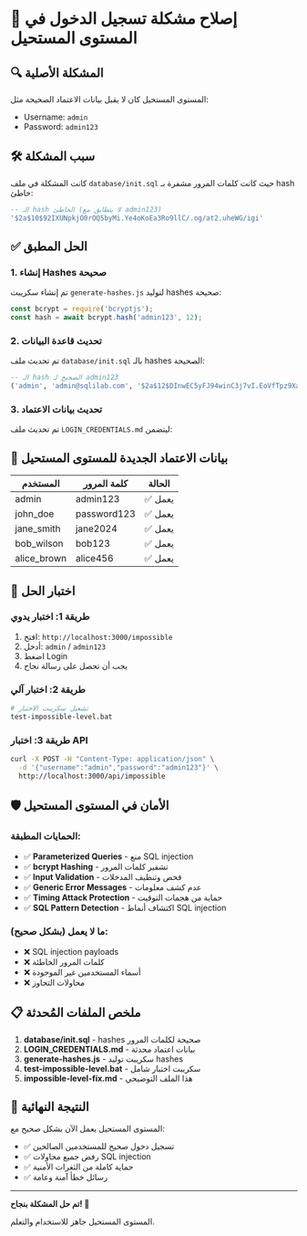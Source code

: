 # 🔧 إصلاح مشكلة تسجيل الدخول في المستوى المستحيل

## 🔍 المشكلة الأصلية
المستوى المستحيل كان لا يقبل بيانات الاعتماد الصحيحة مثل:
- Username: `admin`
- Password: `admin123`

## 🛠️ سبب المشكلة
كانت المشكلة في ملف `database/init.sql` حيث كانت كلمات المرور مشفرة بـ hash خاطئ:

```sql
-- الـ hash الخاطئ (لا يتطابق مع admin123)
'$2a$10$92IXUNpkjO0rOQ5byMi.Ye4oKoEa3Ro9llC/.og/at2.uheWG/igi'
```

## ✅ الحل المطبق

### 1. إنشاء Hashes صحيحة
تم إنشاء سكريبت `generate-hashes.js` لتوليد hashes صحيحة:

```javascript
const bcrypt = require('bcryptjs');
const hash = await bcrypt.hash('admin123', 12);
```

### 2. تحديث قاعدة البيانات
تم تحديث ملف `database/init.sql` بالـ hashes الصحيحة:

```sql
-- الـ hash الصحيح لـ admin123
('admin', 'admin@sqlilab.com', '$2a$12$DInwEC5yFJ94winC3j7vI.EoVfTpz9XaqkJbvTAJ.EmgBA2Waar1i', ...)
```

### 3. تحديث بيانات الاعتماد
تم تحديث ملف `LOGIN_CREDENTIALS.md` ليتضمن:

## 🔐 بيانات الاعتماد الجديدة للمستوى المستحيل

| المستخدم | كلمة المرور | الحالة |
|-----------|-------------|--------|
| admin | admin123 | ✅ يعمل |
| john_doe | password123 | ✅ يعمل |
| jane_smith | jane2024 | ✅ يعمل |
| bob_wilson | bob123 | ✅ يعمل |
| alice_brown | alice456 | ✅ يعمل |

## 🧪 اختبار الحل

### طريقة 1: اختبار يدوي
1. افتح: `http://localhost:3000/impossible`
2. أدخل: `admin` / `admin123`
3. اضغط Login
4. يجب أن تحصل على رسالة نجاح

### طريقة 2: اختبار آلي
```bash
# تشغيل سكريبت الاختبار
test-impossible-level.bat
```

### طريقة 3: اختبار API
```bash
curl -X POST -H "Content-Type: application/json" \
  -d '{"username":"admin","password":"admin123"}' \
  http://localhost:3000/api/impossible
```

## 🛡️ الأمان في المستوى المستحيل

### الحمايات المطبقة:
- ✅ **Parameterized Queries** - منع SQL injection
- ✅ **bcrypt Hashing** - تشفير كلمات المرور
- ✅ **Input Validation** - فحص وتنظيف المدخلات
- ✅ **Generic Error Messages** - عدم كشف معلومات
- ✅ **Timing Attack Protection** - حماية من هجمات التوقيت
- ✅ **SQL Pattern Detection** - اكتشاف أنماط SQL injection

### ما لا يعمل (بشكل صحيح):
- ❌ SQL injection payloads
- ❌ كلمات المرور الخاطئة
- ❌ أسماء المستخدمين غير الموجودة
- ❌ محاولات التجاوز

## 📋 ملخص الملفات المُحدثة

1. **database/init.sql** - hashes صحيحة لكلمات المرور
2. **LOGIN_CREDENTIALS.md** - بيانات اعتماد محدثة
3. **generate-hashes.js** - سكريبت توليد hashes
4. **test-impossible-level.bat** - سكريبت اختبار شامل
5. **impossible-level-fix.md** - هذا الملف التوضيحي

## 🎯 النتيجة النهائية

المستوى المستحيل يعمل الآن بشكل صحيح مع:
- ✅ تسجيل دخول صحيح للمستخدمين الصالحين
- ✅ رفض جميع محاولات SQL injection
- ✅ حماية كاملة من الثغرات الأمنية
- ✅ رسائل خطأ آمنة وعامة

---

**تم حل المشكلة بنجاح! 🎉**

المستوى المستحيل جاهز للاستخدام والتعلم.

